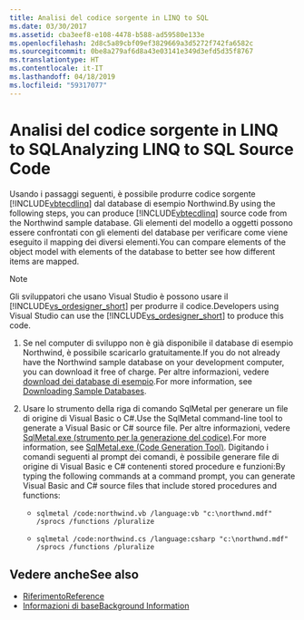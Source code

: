 ```yaml
---
title: Analisi del codice sorgente in LINQ to SQL
ms.date: 03/30/2017
ms.assetid: cba3eef8-e108-4478-b588-ad59580e133e
ms.openlocfilehash: 2d8c5a89cbf09ef3829669a3d5272f742fa6582c
ms.sourcegitcommit: 0be8a279af6d8a43e03141e349d3efd5d35f8767
ms.translationtype: HT
ms.contentlocale: it-IT
ms.lasthandoff: 04/18/2019
ms.locfileid: "59317077"
---
```

# <a name="analyzing-linq-to-sql-source-code"></a><span data-ttu-id="8aff7-102">Analisi del codice sorgente in LINQ to SQL</span><span class="sxs-lookup"><span data-stu-id="8aff7-102">Analyzing LINQ to SQL Source Code</span></span>
<span data-ttu-id="8aff7-103">Usando i passaggi seguenti, è possibile produrre codice sorgente [!INCLUDE[vbtecdlinq](../../../../../../includes/vbtecdlinq-md.md)] dal database di esempio Northwind.</span><span class="sxs-lookup"><span data-stu-id="8aff7-103">By using the following steps, you can produce [!INCLUDE[vbtecdlinq](../../../../../../includes/vbtecdlinq-md.md)] source code from the Northwind sample database.</span></span> <span data-ttu-id="8aff7-104">Gli elementi del modello a oggetti possono essere confrontati con gli elementi del database per verificare come viene eseguito il mapping dei diversi elementi.</span><span class="sxs-lookup"><span data-stu-id="8aff7-104">You can compare elements of the object model with elements of the database to better see how different items are mapped.</span></span>  
  
> [!NOTE]
>  <span data-ttu-id="8aff7-105">Gli sviluppatori che usano Visual Studio è possono usare il [!INCLUDE[vs_ordesigner_short](../../../../../../includes/vs-ordesigner-short-md.md)] per produrre il codice.</span><span class="sxs-lookup"><span data-stu-id="8aff7-105">Developers using Visual Studio can use the [!INCLUDE[vs_ordesigner_short](../../../../../../includes/vs-ordesigner-short-md.md)] to produce this code.</span></span>  
  
1. <span data-ttu-id="8aff7-106">Se nel computer di sviluppo non è già disponibile il database di esempio Northwind, è possibile scaricarlo gratuitamente.</span><span class="sxs-lookup"><span data-stu-id="8aff7-106">If you do not already have the Northwind sample database on your development computer, you can download it free of charge.</span></span> <span data-ttu-id="8aff7-107">Per altre informazioni, vedere [download dei database di esempio](../../../../../../docs/framework/data/adonet/sql/linq/downloading-sample-databases.md).</span><span class="sxs-lookup"><span data-stu-id="8aff7-107">For more information, see [Downloading Sample Databases](../../../../../../docs/framework/data/adonet/sql/linq/downloading-sample-databases.md).</span></span>  
  
2. <span data-ttu-id="8aff7-108">Usare lo strumento della riga di comando SqlMetal per generare un file di origine di Visual Basic o C#.</span><span class="sxs-lookup"><span data-stu-id="8aff7-108">Use the SqlMetal command-line tool to generate a Visual Basic or C# source file.</span></span> <span data-ttu-id="8aff7-109">Per altre informazioni, vedere [SqlMetal.exe (strumento per la generazione del codice)](../../../../../../docs/framework/tools/sqlmetal-exe-code-generation-tool.md).</span><span class="sxs-lookup"><span data-stu-id="8aff7-109">For more information, see [SqlMetal.exe (Code Generation Tool)](../../../../../../docs/framework/tools/sqlmetal-exe-code-generation-tool.md).</span></span> <span data-ttu-id="8aff7-110">Digitando i comandi seguenti al prompt dei comandi, è possibile generare file di origine di Visual Basic e C# contenenti stored procedure e funzioni:</span><span class="sxs-lookup"><span data-stu-id="8aff7-110">By typing the following commands at a command prompt, you can generate Visual Basic and C# source files that include stored procedures and functions:</span></span>  
  
    -   `sqlmetal /code:northwind.vb /language:vb "c:\northwnd.mdf" /sprocs /functions /pluralize`  
  
    -   `sqlmetal /code:northwind.cs /language:csharp "c:\northwnd.mdf" /sprocs /functions /pluralize`  
  
## <a name="see-also"></a><span data-ttu-id="8aff7-111">Vedere anche</span><span class="sxs-lookup"><span data-stu-id="8aff7-111">See also</span></span>

- [<span data-ttu-id="8aff7-112">Riferimento</span><span class="sxs-lookup"><span data-stu-id="8aff7-112">Reference</span></span>](../../../../../../docs/framework/data/adonet/sql/linq/reference.md)
- [<span data-ttu-id="8aff7-113">Informazioni di base</span><span class="sxs-lookup"><span data-stu-id="8aff7-113">Background Information</span></span>](../../../../../../docs/framework/data/adonet/sql/linq/background-information.md)
